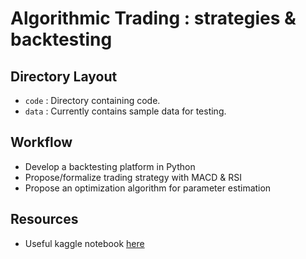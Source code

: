 # Algorithmic Trading : strategies  & backtesting

## Directory Layout

* `code` : Directory containing code.
* `data` : Currently contains sample data for testing.

## Workflow

- Develop a backtesting platform in Python
- Propose/formalize trading strategy with MACD & RSI
- Propose an optimization algorithm for parameter estimation

## Resources

- Useful kaggle notebook [here](https://www.kaggle.com/youhanlee/simple-quant-features-using-python)



